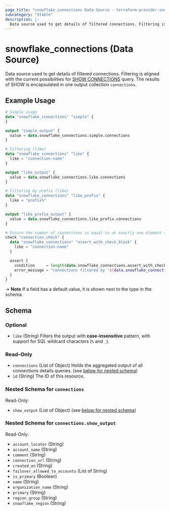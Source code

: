 ```yaml
---
page_title: "snowflake_connections Data Source - terraform-provider-snowflake"
subcategory: "Stable"
description: |-
  Data source used to get details of filtered connections. Filtering is aligned with the current possibilities for SHOW CONNECTIONS https://docs.snowflake.com/en/sql-reference/sql/show-connections query. The results of SHOW is encapsulated in one output collection connections.
---
```


# snowflake_connections (Data Source)

Data source used to get details of filtered connections. Filtering is aligned with the current possibilities for [SHOW CONNECTIONS](https://docs.snowflake.com/en/sql-reference/sql/show-connections) query. The results of SHOW is encapsulated in one output collection `connections`.

## Example Usage

```terraform
# Simple usage
data "snowflake_connections" "simple" {
}

output "simple_output" {
  value = data.snowflake_connections.simple.connections
}

# Filtering (like)
data "snowflake_connections" "like" {
  like = "connection-name"
}

output "like_output" {
  value = data.snowflake_connections.like.connections
}

# Filtering by prefix (like)
data "snowflake_connections" "like_prefix" {
  like = "prefix%"
}

output "like_prefix_output" {
  value = data.snowflake_connections.like_prefix.connections
}

# Ensure the number of connections is equal to at exactly one element (with the use of check block)
check "connection_check" {
  data "snowflake_connections" "assert_with_check_block" {
    like = "connection-name"
  }

  assert {
    condition     = length(data.snowflake_connections.assert_with_check_block.connections) == 1
    error_message = "connections filtered by '${data.snowflake_connections.assert_with_check_block.like}' returned ${length(data.snowflake_connections.assert_with_check_block.connections)} connections where one was expected"
  }
}
```

-> **Note** If a field has a default value, it is shown next to the type in the schema.

<!-- schema generated by tfplugindocs -->
## Schema

### Optional

- `like` (String) Filters the output with **case-insensitive** pattern, with support for SQL wildcard characters (`%` and `_`).

### Read-Only

- `connections` (List of Object) Holds the aggregated output of all connections details queries. (see [below for nested schema](#nestedatt--connections))
- `id` (String) The ID of this resource.

<a id="nestedatt--connections"></a>
### Nested Schema for `connections`

Read-Only:

- `show_output` (List of Object) (see [below for nested schema](#nestedobjatt--connections--show_output))

<a id="nestedobjatt--connections--show_output"></a>
### Nested Schema for `connections.show_output`

Read-Only:

- `account_locator` (String)
- `account_name` (String)
- `comment` (String)
- `connection_url` (String)
- `created_on` (String)
- `failover_allowed_to_accounts` (List of String)
- `is_primary` (Boolean)
- `name` (String)
- `organization_name` (String)
- `primary` (String)
- `region_group` (String)
- `snowflake_region` (String)
